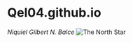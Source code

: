 # Qel04.github.io
*Niquiel Gilbert N. Balce*
![The North Star](https://live.staticflickr.com/8565/15621765448_ea2bdb1617_b.jpg)
